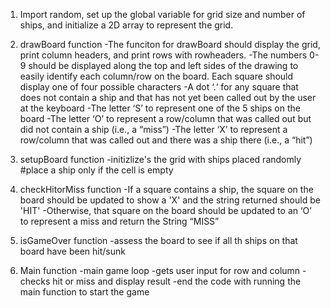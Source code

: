 1. Import random, set up the global variable for grid size and number of ships, and initialize a 2D array to represent the grid.

2. drawBoard function
-The funciton for drawBoard should display the grid, print column headers, and print rows with rowheaders.
-The numbers 0-9 should be displayed along the top and left sides of the drawing to easily identify each column/row on the board.  Each square should display one of four possible characters
 -A dot ‘.‘ for any square that does not contain a ship and that has not yet been called out by the user at the keyboard
 -The letter ‘S’ to represent one of the 5 ships on the board
 -The letter ‘O’ to represent a row/column that was called out but did not contain a ship (i.e., a “miss”)
 -The letter ‘X’ to represent a row/column that was called out and there was a ship there (i.e., a “hit”)

3. setupBoard function
-initizlize's the grid with ships placed randomly
 #place a ship only if the cell is empty

4. checkHitorMiss function
-If a square contains a ship, the square on the board should be updated to show a 'X' and the string returned should be 'HIT'
-Otherwise, that square on the board should be updated to an ‘O’ to represent a miss and return the String “MISS”

5. isGameOver function
-assess the board to see if all th ships on that board have been hit/sunk

6. Main function
-main game loop
-gets user input for row and column
-checks hit or miss and display result
-end the code with running the main function to start the game
